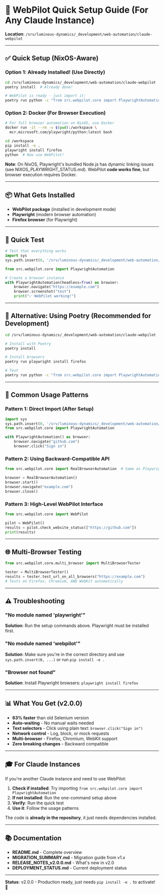 # 🚀 WebPilot Quick Setup Guide (For Any Claude Instance)

**Location**: `/srv/luminous-dynamics/_development/web-automation/claude-webpilot`

---

## ✅ Quick Setup (NixOS-Aware)

### Option 1: Already Installed! (Use Directly)
```bash
cd /srv/luminous-dynamics/_development/web-automation/claude-webpilot
poetry install  # Already done!

# WebPilot is ready - just import it:
poetry run python -c "from src.webpilot.core import PlaywrightAutomation; print('✅ Ready!')"
```

### Option 2: Docker (For Browser Execution)
```bash
# For full browser automation on NixOS, use Docker
docker run -it --rm -v $(pwd):/workspace \
  mcr.microsoft.com/playwright/python:latest bash

cd /workspace
pip install -e .
playwright install firefox
python  # Now use WebPilot!
```

**Note**: On NixOS, Playwright's bundled Node.js has dynamic linking issues (see NIXOS_PLAYWRIGHT_STATUS.md). WebPilot **code works fine**, but browser execution requires Docker.

---

## 📦 What Gets Installed

- **WebPilot package** (installed in development mode)
- **Playwright** (modern browser automation)
- **Firefox browser** (for Playwright)

---

## 🎯 Quick Test

```python
# Test that everything works
import sys
sys.path.insert(0, '/srv/luminous-dynamics/_development/web-automation/claude-webpilot')

from src.webpilot.core import PlaywrightAutomation

# Create a browser instance
with PlaywrightAutomation(headless=True) as browser:
    browser.navigate("https://example.com")
    browser.screenshot("test")
    print("✅ WebPilot working!")
```

---

## 🔧 Alternative: Using Poetry (Recommended for Development)

```bash
cd /srv/luminous-dynamics/_development/web-automation/claude-webpilot

# Install with Poetry
poetry install

# Install browsers
poetry run playwright install firefox

# Test
poetry run python -c "from src.webpilot.core import PlaywrightAutomation; print('✅ Works!')"
```

---

## 📝 Common Usage Patterns

### Pattern 1: Direct Import (After Setup)
```python
import sys
sys.path.insert(0, '/srv/luminous-dynamics/_development/web-automation/claude-webpilot')
from src.webpilot.core import PlaywrightAutomation

with PlaywrightAutomation() as browser:
    browser.navigate("github.com")
    browser.click("Sign in")
```

### Pattern 2: Using Backward-Compatible API
```python
from src.webpilot.core import RealBrowserAutomation  # Same as PlaywrightAutomation

browser = RealBrowserAutomation()
browser.start()
browser.navigate("example.com")
browser.close()
```

### Pattern 3: High-Level WebPilot Interface
```python
from src.webpilot.core import WebPilot

pilot = WebPilot()
results = pilot.check_website_status(["https://github.com"])
print(results)
```

---

## 🌐 Multi-Browser Testing

```python
from src.webpilot.core.multi_browser import MultiBrowserTester

tester = MultiBrowserTester()
results = tester.test_url_on_all_browsers("https://example.com")
# Tests on Firefox, Chromium, AND WebKit automatically
```

---

## ⚠️ Troubleshooting

### "No module named 'playwright'"
**Solution**: Run the setup commands above. Playwright must be installed first.

### "No module named 'webpilot'"
**Solution**: Make sure you're in the correct directory and use `sys.path.insert(0, ...)` or run `pip install -e .`

### "Browser not found"
**Solution**: Install Playwright browsers: `playwright install firefox`

---

## 📊 What You Get (v2.0.0)

- **63% faster** than old Selenium version
- **Auto-waiting** - No manual waits needed
- **Text selectors** - Click using plain text: `browser.click("Sign in")`
- **Network control** - Log, block, or mock requests
- **Multi-browser** - Firefox, Chromium, WebKit support
- **Zero breaking changes** - Backward compatible

---

## 🎓 For Claude Instances

If you're another Claude instance and need to use WebPilot:

1. **Check if installed**: Try importing `from src.webpilot.core import PlaywrightAutomation`
2. **If not installed**: Run the one-command setup above
3. **Verify**: Run the quick test
4. **Use it**: Follow the usage patterns

The code is **already in the repository**, it just needs dependencies installed.

---

## 📚 Documentation

- **README.md** - Complete overview
- **MIGRATION_SUMMARY.md** - Migration guide from v1.x
- **RELEASE_NOTES_v2.0.0.md** - What's new in v2.0
- **DEPLOYMENT_STATUS.md** - Current deployment status

---

**Status**: v2.0.0 - Production ready, just needs `pip install -e .` to activate! 🚀
